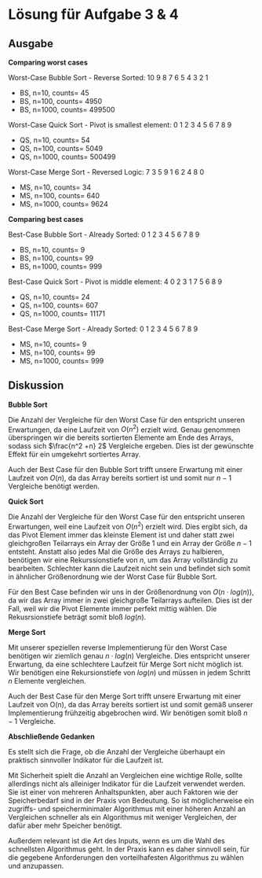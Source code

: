 # Lösung für Aufgabe 3 & 4

## Ausgabe
**Comparing worst cases**

Worst-Case Bubble Sort - Reverse Sorted: 10 9 8 7 6 5 4 3 2 1
- BS, n=10, counts= 45
- BS, n=100, counts= 4950
- BS, n=1000, counts= 499500

Worst-Case Quick Sort - Pivot is smallest element: 0 1 2 3 4 5 6 7 8 9
- QS, n=10, counts= 54
- QS, n=100, counts= 5049
- QS, n=1000, counts= 500499

Worst-Case Merge Sort - Reversed Logic: 7 3 5 9 1 6 2 4 8 0
- MS, n=10, counts= 34
- MS, n=100, counts= 640
- MS, n=1000, counts= 9624

**Comparing best cases**

Best-Case Bubble Sort - Already Sorted: 0 1 2 3 4 5 6 7 8 9
- BS, n=10, counts= 9
- BS, n=100, counts= 99
- BS, n=1000, counts= 999

Best-Case Quick Sort - Pivot is middle element: 4 0 2 3 1 7 5 6 8 9
- QS, n=10, counts= 24
- QS, n=100, counts= 607
- QS, n=1000, counts= 11171

Best-Case Merge Sort - Already Sorted: 0 1 2 3 4 5 6 7 8 9
- MS, n=10, counts= 9
- MS, n=100, counts= 99
- MS, n=1000, counts= 999

## Diskussion
**Bubble Sort**

Die Anzahl der Vergleiche für den Worst Case für den entspricht unseren Erwartungen, da eine Laufzeit von $O(n^2)$ erzielt wird. Genau genommen überspringen wir die bereits sortierten Elemente am Ende des Arrays, sodass sich $\frac{n^2 +n} 2$ Vergleiche ergeben. Dies ist der gewünschte Effekt für ein umgekehrt sortiertes Array.

Auch der Best Case für den Bubble Sort trifft unsere Erwartung mit einer Laufzeit von $O(n)$, da das Array bereits sortiert ist und somit nur $n-1$ Vergleiche benötigt werden.

**Quick Sort**

Die Anzahl der Vergleiche für den Worst Case für den entspricht unseren Erwartungen, weil eine Laufzeit von $O(n^2)$ erzielt wird. Dies ergibt sich, da das Pivot Element immer das kleinste Element ist und daher statt zwei gleichgroßen Teilarrays ein Array der Größe 1 und ein Array der Größe $n-1$ entsteht. Anstatt also jedes Mal die Größe des Arrays zu halbieren, benötigen wir eine Rekurssionstiefe von $n$, um das Array vollständig zu bearbeiten. Schlechter kann die Laufzeit nicht sein und befindet sich somit in ähnlicher Größenordnung wie der Worst Case für Bubble Sort.

Für den Best Case befinden wir uns in der Größenordnung von $O(n \cdot log(n))$, da wir das Array immer in zwei gleichgroße Teilarrays aufteilen. Dies ist der Fall, weil wir die Pivot Elemente immer perfekt mittig wählen. Die Rekusrsionstiefe beträgt somit bloß $log (n)$.

**Merge Sort**

Mit unserer speziellen reverse Implementierung für den Worst Case benötigen wir ziemlich genau $n \cdot log(n)$ Vergleiche. Dies entspricht unserer Erwartung, da eine schlechtere Laufzeit für Merge Sort nicht möglich ist. Wir benötigen eine Rekursionstiefe von $log(n)$ und müssen in jedem Schritt $n$ Elemente vergleichen.

Auch der Best Case für den Merge Sort trifft unsere Erwartung mit einer Laufzeit von O(n), da das Array bereits sortiert ist und somit gemäß unserer Implementierung frühzeitig abgebrochen wird. Wir benötigen somit bloß $n-1$ Vergleiche.

**Abschließende Gedanken**

Es stellt sich die Frage, ob die Anzahl der Vergleiche überhaupt ein praktisch sinnvoller Indikator für die Laufzeit ist.

Mit Sicherheit spielt die Anzahl an Vergleichen eine wichtige Rolle, sollte allerdings nicht als alleiniger Indikator für die Laufzeit verwendet werden. Sie ist einer von mehreren Anhaltspunkten, aber auch Faktoren wie der Speicherbedarf sind in der Praxis von Bedeutung. So ist möglicherweise ein zugriffs- und speicherminimaler Algorithmus mit einer höheren Anzahl an Vergleichen schneller als ein Algorithmus mit weniger Vergleichen, der dafür aber mehr Speicher benötigt.

Außerdem relevant ist die Art des Inputs, wenn es um die Wahl des schnellsten Algorithmus geht. In der Praxis kann es daher sinnvoll sein, für die gegebene Anforderungen den vorteilhafesten Algorithmus zu wählen und anzupassen.
